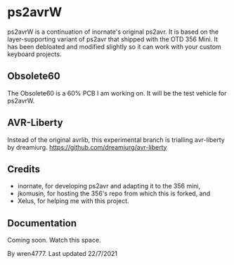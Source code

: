 # ps2avrW

ps2avrW is a continuation of inornate's original ps2avr. It is based on the layer-supporting variant of ps2avr that shipped with the OTD 356 Mini. It has been debloated and modified slightly so it can work with your custom keyboard projects.

## Obsolete60

The Obsolete60 is a 60% PCB I am working on. It will be the test vehicle for ps2avrW.

## AVR-Liberty

Instead of the original avrlib, this experimental branch is trialling avr-liberty by dreamiurg. https://github.com/dreamiurg/avr-liberty

## Credits

- inornate, for developing ps2avr and adapting it to the 356 mini,
- jkomusin, for hosting the 356's repo from which this is forked, and
- Xelus, for helping me with this project.

## Documentation

Coming soon. Watch this space.

By wren4777. Last updated 22/7/2021

